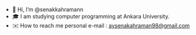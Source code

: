 - 👋 Hi, I’m @senakkahramann
- 🎓 I am studying computer programming at Ankara University.
- ✉️ How to reach me personal e-mail : aysenakahraman98@gmail.com                            

<!---
senakkahramann/senakkahramann is a ✨ special ✨ repository because its `README.md` (this file) appears on your GitHub profile.
You can click the Preview link to take a look at your changes.
--->
